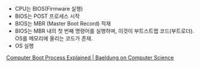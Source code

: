 - CPU는 BIOS(Firmware 실행)
- BIOS는 POST 프로세스 시작
- BIOS는 MBR (Master Boot Record) 적재
- BIOS는 MBR 내의 첫 번째 명령어를 실행하며, 이것이 부트스트랩 코드(부트로더). OS를 메모리에 올리는 코드가 존재. 
- OS 실행

[Computer Boot Process Explained | Baeldung on Computer Science](https://www.baeldung.com/cs/computer-boot-process)

